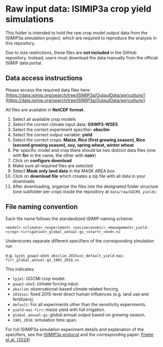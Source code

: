 # Raw input data: ISIMIP3a crop yield simulations

This folder is intended to hold the raw crop model output data from the ISIMIP3a simulation project, which are required to reproduce the analysis in this repository.

Due to size restrictions, these files are **not included** in the GitHub repository. Instead, users must download the data manually from the official ISIMIP data portal.

## Data access instructions 

Please access the required data files here:
[https://data.isimip.org/search/tree/ISIMIP3a/OutputData/agriculture/](https://data.isimip.org/search/tree/ISIMIP3a/OutputData/agriculture/)

All files are available in **NetCDF format**.

1. Select all available crop models
2. Select the correct climate input data: **GSWP3-W5E5**
3. Select the correct experiment specifier: **obsclim**
4. Select the correct output variable: **yield**
5. Select the correct crops: **Maize, Rice (first growing season), Rice (second growing season), soy, spring wheat, winter wheat**
6. Per specific model and crop there should be two distinct data files (one with **firr** in the name, the other with **noirr**)
7. Click on **configure download**
8. Make sure all required files are selected
9. Select **Mask only land data** in the MASK AREA box
10. Click on **download file** which creates a zip file with all data in your downloads
11. After downloading, organize the files into the designated folder structure (one subfolder per crop) inside the repository at `data/raw/GGCMI_yields`:

## File naming convention

Each file name follows the standardized ISIMIP naming scheme:

`<model>_<climate>_<experiment>_<socioeconomic>_<management>_yield-<crop>-<irrigation>_global_annual-gs_<start>_<end>.nc`

Underscores separate different specifiers of the corresponding simulation run

e.g. `lpjml_gswp3-w5e5_obsclim_2015soc_default_yield-mai-firr_global_annual-gs_1901_2016.nc`

This indicates:
- `lpjml`: GGCMI crop model.
- `gswp3-w5e5`: climate forcing input.
- `obsclim`: observational-based climate related forcing.
- `2015soc`: fixed 2015-level direct human influences (e.g. land use and fertilizers).
- `default`: For all experiments other than the sensitivity experiments.
- `yield-mai-firr`: maize yield with full irrigation.
- `global_annual-gs`: global annual output based on growing-season.
- `1901_2016`: simulation time span.

For full ISIMIP3a simulation experiment details and explanation of the specifiers, see the [ISIMIP3a protocol](https://protocol.isimip.org/#/ISIMIP3a/agriculture) 
and the corresponding paper: [Frieler et al. (2024)](https://doi.org/10.5194/gmd-17-1-2024)

